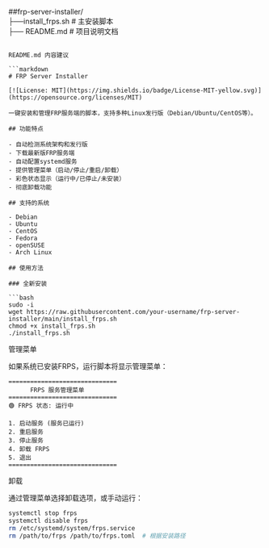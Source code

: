##frp-server-installer/           
├──install_frps.sh # 主安装脚本        
├── README.md      # 项目说明文档
```

README.md 内容建议

```markdown
# FRP Server Installer

[![License: MIT](https://img.shields.io/badge/License-MIT-yellow.svg)](https://opensource.org/licenses/MIT)

一键安装和管理FRP服务端的脚本，支持多种Linux发行版（Debian/Ubuntu/CentOS等）。

## 功能特点

- 自动检测系统架构和发行版
- 下载最新版FRP服务端
- 自动配置systemd服务
- 提供管理菜单（启动/停止/重启/卸载）
- 彩色状态显示（运行中/已停止/未安装）
- 彻底卸载功能

## 支持的系统

- Debian
- Ubuntu
- CentOS
- Fedora
- openSUSE
- Arch Linux

## 使用方法

### 全新安装

```bash
sudo -i
wget https://raw.githubusercontent.com/your-username/frp-server-installer/main/install_frps.sh
chmod +x install_frps.sh
./install_frps.sh
```

管理菜单

如果系统已安装FRPS，运行脚本将显示管理菜单：

```
==============================
      FRPS 服务管理菜单       
==============================
🟢 FRPS 状态: 运行中

1. 启动服务 (服务已运行)
2. 重启服务
3. 停止服务
4. 卸载 FRPS
5. 退出
==============================
```

卸载

通过管理菜单选择卸载选项，或手动运行：

```bash
systemctl stop frps
systemctl disable frps
rm /etc/systemd/system/frps.service
rm /path/to/frps /path/to/frps.toml  # 根据安装路径
